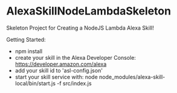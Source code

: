 # AlexaSkillNodeLambdaSkeleton

Skeleton Project for Creating a NodeJS Lambda Alexa Skill!

Getting Started:
* npm install
* create your skill in the Alexa Developer Console: https://developer.amazon.com/alexa
* add your skill id to 'asl-config.json'
* start your skill service with: node node_modules/alexa-skill-local/bin/start.js -f src/index.js